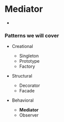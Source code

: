 # Mediator

-
### Patterns we will cover

- Creational

  - Singleton
  - Prototype
  - Factory

- Structural

  - Decorator
  - Facade

- Behavioral

  - **Mediator**
  - Observer